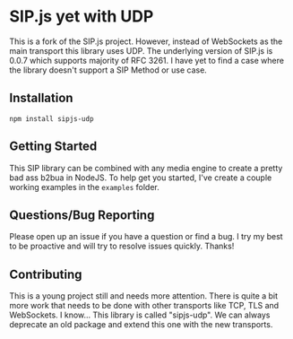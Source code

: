 # SIP.js yet with UDP
This is a fork of the SIP.js project. However, instead of WebSockets as the main transport this library uses UDP. The underlying version of SIP.js is 0.0.7 which supports majority of RFC 3261. I have yet to find a case where the library doesn't support a SIP Method or use case.

## Installation
```
npm install sipjs-udp
```

## Getting Started
This SIP library can be combined with any media engine to create a pretty bad ass b2bua in NodeJS. To help get you started, I've create a couple working examples in the `examples` folder.

## Questions/Bug Reporting
Please open up an issue if you have a question or find a bug. I try my best to be proactive and will try to resolve issues quickly. Thanks!

## Contributing
This is a young project still and needs more attention. There is quite a bit more work that needs to be done with other transports like TCP, TLS and WebSockets. I know... This library is called "sipjs-udp". We can always deprecate an old package and extend this one with the new transports. 
